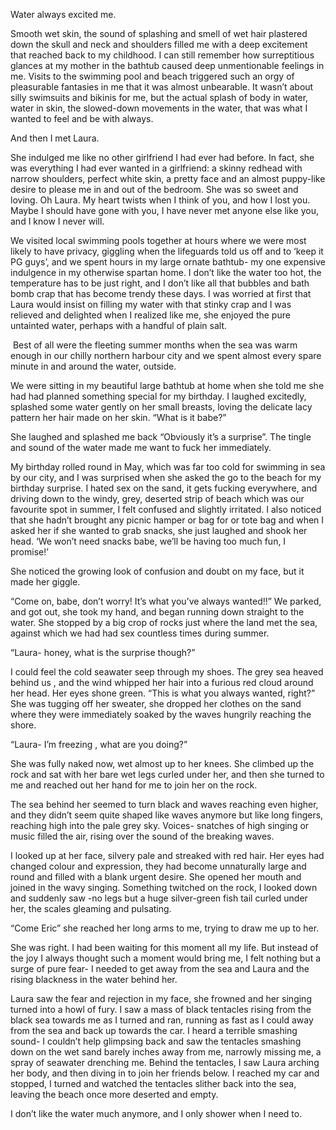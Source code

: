  

Water always excited me. 

Smooth wet skin, the sound of splashing and smell of wet hair plastered down the skull and neck and shoulders filled me with a deep excitement that reached back to my childhood. I can still remember how surreptitious glances at my mother in the bathtub caused deep unmentionable feelings in me. Visits to the swimming pool and beach triggered such an orgy of pleasurable fantasies in me that it was almost unbearable. It wasn’t about silly swimsuits and bikinis for me, but the actual splash of body in water, water in skin, the slowed-down movements in the water, that was what I wanted to feel and be with always. 

And then I met Laura. 

She indulged me like no other girlfriend I had ever had before. In fact, she was everything I had ever wanted in a girlfriend: a skinny redhead with narrow shoulders, perfect white skin, a pretty face and an almost puppy-like desire to please me in and out of the bedroom. She was so sweet and loving. Oh Laura. My heart twists when I think of you, and how I lost you. Maybe I should have gone with you, I have never met anyone else like you, and I know I never will.  

We visited local swimming pools together at hours where we were most likely to have privacy, giggling when the lifeguards told us off and to ‘keep it PG guys’, and we spent hours in my large ornate bathtub- my one expensive indulgence in my otherwise spartan home. I don’t like the water too hot, the temperature has to be just right, and I don’t like all that bubbles and bath bomb crap that has become trendy these days. I was worried at first that Laura would insist on filling my water with that stinky crap and I was relieved and delighted when I realized like me, she enjoyed the pure untainted water, perhaps with a handful of plain salt. 

 Best of all were the fleeting summer months when the sea was warm enough in our chilly northern harbour city and we spent almost every spare minute in and around the water, outside. 

We were sitting in my beautiful large bathtub at home when she told me she had had planned something special for my birthday. I laughed excitedly, splashed some water gently on her small breasts, loving the delicate lacy pattern her hair made on her skin. “What is it babe?” 

She laughed and splashed me back “Obviously it’s a surprise”. The tingle and sound of the water made me want to fuck her immediately. 

My birthday rolled round in May, which was far too cold for swimming in sea by our city, and I was surprised when she asked the go to the beach for my birthday surprise. I hated sex on the sand, it gets fucking everywhere, and driving down to the windy, grey, deserted strip of beach which was our favourite spot in summer, I felt confused and slightly irritated. I also noticed that she hadn’t brought any picnic hamper or bag for or tote bag and when I asked her if she wanted to grab snacks, she just laughed and shook her head. ‘We won’t need snacks babe, we’ll be having too much fun, I promise!’ 

She noticed the growing look of confusion and doubt on my face, but it made her giggle.  

“Come on, babe, don’t worry! It’s what you’ve always wanted!!” We parked, and got out, she took my hand, and began running down straight to the water. She stopped by a big crop of rocks just where the land met the sea, against which we had had sex countless times during summer.   

“Laura- honey, what is the surprise though?” 

I could feel the cold seawater seep through my shoes. The grey sea heaved behind us , and the wind whipped her hair into a furious red cloud around her head. Her eyes shone green. “This is what you always wanted, right?” She was tugging off her sweater, she dropped her clothes on the sand where they were immediately soaked by the waves hungrily reaching the shore. 

“Laura- I’m freezing , what are you doing?” 

She was fully naked now, wet almost up to her knees. She climbed up the rock and sat with her bare wet legs curled under her, and then she turned to me and reached out her hand for me to join her on the rock.  

The sea behind her seemed to turn black and waves reaching even higher, and they didn’t seem quite shaped like waves anymore but like long fingers, reaching high into the pale grey sky. Voices- snatches of high singing or music filled the air, rising over the sound of the breaking waves.  

I looked up at her face, silvery pale and streaked with red hair. Her eyes had changed colour and expression, they had become unnaturally  large and round and filled with a blank urgent desire. She opened her mouth and joined in the wavy singing. Something twitched on the rock, I looked down and suddenly saw -no legs but a huge silver-green fish tail curled under her, the scales gleaming and pulsating. 

“Come Eric” she reached her long arms to me, trying to draw me up to her. 

She was right. I had been waiting for this moment all my life. But instead of the joy I always thought such a moment would bring me, I felt nothing but a surge of pure fear- I needed to get away from the sea and Laura and the rising blackness in the water behind her. 

Laura saw the fear and rejection in my face, she frowned and her singing turned into a howl of fury. I saw a mass of black tentacles rising from the black sea towards me as I turned and ran, running as fast as I could away from the sea and back up towards the car. I heard a terrible smashing sound- I couldn’t help glimpsing back and saw the tentacles smashing down on the wet sand barely inches away from me, narrowly missing me, a spray of seawater drenching me. Behind the tentacles, I saw Laura arching her body, and then diving in to join her friends below. I reached my car and stopped, I turned and watched the tentacles slither back into the sea, leaving the beach once more deserted and empty.  

I don’t like the water much anymore, and I only shower when I need to.